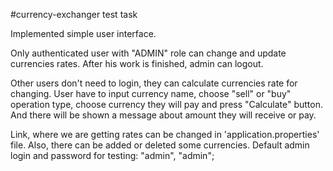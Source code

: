 #currency-exchanger test task

Implemented simple user interface.

Only authenticated user with "ADMIN" role can change and update currencies rates. After his work is finished, admin can logout.

Other users don't need to login, they can calculate currencies rate for changing. User have to input currency name, choose "sell" or "buy" operation type, choose currency they will pay and press "Calculate" button. And there will be shown a message about amount they will receive or pay.

Link, where we are getting rates can be changed in 'application.properties' file. Also, there can be added or deleted some currencies. Default admin login and password for testing: "admin", "admin";